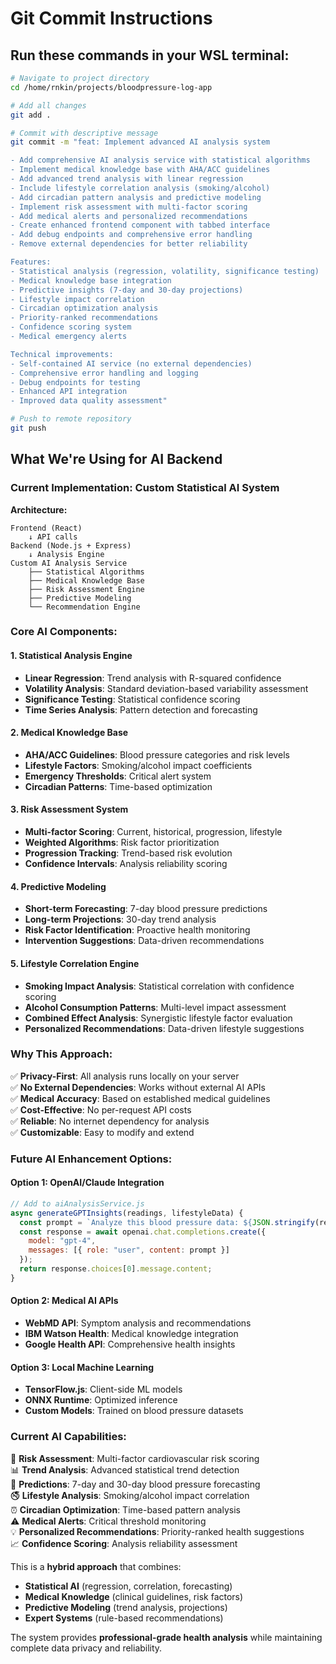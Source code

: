# Git Commit Instructions

## Run these commands in your WSL terminal:

```bash
# Navigate to project directory
cd /home/rnkin/projects/bloodpressure-log-app

# Add all changes
git add .

# Commit with descriptive message
git commit -m "feat: Implement advanced AI analysis system

- Add comprehensive AI analysis service with statistical algorithms
- Implement medical knowledge base with AHA/ACC guidelines
- Add advanced trend analysis with linear regression
- Include lifestyle correlation analysis (smoking/alcohol)
- Add circadian pattern analysis and predictive modeling
- Implement risk assessment with multi-factor scoring
- Add medical alerts and personalized recommendations
- Create enhanced frontend component with tabbed interface
- Add debug endpoints and comprehensive error handling
- Remove external dependencies for better reliability

Features:
- Statistical analysis (regression, volatility, significance testing)
- Medical knowledge base integration
- Predictive insights (7-day and 30-day projections)
- Lifestyle impact correlation
- Circadian optimization analysis
- Priority-ranked recommendations
- Confidence scoring system
- Medical emergency alerts

Technical improvements:
- Self-contained AI service (no external dependencies)
- Comprehensive error handling and logging
- Debug endpoints for testing
- Enhanced API integration
- Improved data quality assessment"

# Push to remote repository
git push
```

## What We're Using for AI Backend

### Current Implementation: **Custom Statistical AI System**

**Architecture:**
```
Frontend (React) 
    ↓ API calls
Backend (Node.js + Express)
    ↓ Analysis Engine
Custom AI Analysis Service
    ├── Statistical Algorithms
    ├── Medical Knowledge Base
    ├── Risk Assessment Engine
    ├── Predictive Modeling
    └── Recommendation Engine
```

### Core AI Components:

#### 1. **Statistical Analysis Engine**
- **Linear Regression**: Trend analysis with R-squared confidence
- **Volatility Analysis**: Standard deviation-based variability assessment
- **Significance Testing**: Statistical confidence scoring
- **Time Series Analysis**: Pattern detection and forecasting

#### 2. **Medical Knowledge Base**
- **AHA/ACC Guidelines**: Blood pressure categories and risk levels
- **Lifestyle Factors**: Smoking/alcohol impact coefficients
- **Emergency Thresholds**: Critical alert system
- **Circadian Patterns**: Time-based optimization

#### 3. **Risk Assessment System**
- **Multi-factor Scoring**: Current, historical, progression, lifestyle
- **Weighted Algorithms**: Risk factor prioritization
- **Progression Tracking**: Trend-based risk evolution
- **Confidence Intervals**: Analysis reliability scoring

#### 4. **Predictive Modeling**
- **Short-term Forecasting**: 7-day blood pressure predictions
- **Long-term Projections**: 30-day trend analysis
- **Risk Factor Identification**: Proactive health monitoring
- **Intervention Suggestions**: Data-driven recommendations

#### 5. **Lifestyle Correlation Engine**
- **Smoking Impact Analysis**: Statistical correlation with confidence scoring
- **Alcohol Consumption Patterns**: Multi-level impact assessment
- **Combined Effect Analysis**: Synergistic lifestyle factor evaluation
- **Personalized Recommendations**: Data-driven lifestyle suggestions

### Why This Approach:

✅ **Privacy-First**: All analysis runs locally on your server  
✅ **No External Dependencies**: Works without external AI APIs  
✅ **Medical Accuracy**: Based on established medical guidelines  
✅ **Cost-Effective**: No per-request API costs  
✅ **Reliable**: No internet dependency for analysis  
✅ **Customizable**: Easy to modify and extend  

### Future AI Enhancement Options:

#### Option 1: **OpenAI/Claude Integration**
```javascript
// Add to aiAnalysisService.js
async generateGPTInsights(readings, lifestyleData) {
  const prompt = `Analyze this blood pressure data: ${JSON.stringify(readings)}...`;
  const response = await openai.chat.completions.create({
    model: "gpt-4",
    messages: [{ role: "user", content: prompt }]
  });
  return response.choices[0].message.content;
}
```

#### Option 2: **Medical AI APIs**
- **WebMD API**: Symptom analysis and recommendations
- **IBM Watson Health**: Medical knowledge integration
- **Google Health API**: Comprehensive health insights

#### Option 3: **Local Machine Learning**
- **TensorFlow.js**: Client-side ML models
- **ONNX Runtime**: Optimized inference
- **Custom Models**: Trained on blood pressure datasets

### Current AI Capabilities:

🎯 **Risk Assessment**: Multi-factor cardiovascular risk scoring  
📊 **Trend Analysis**: Advanced statistical trend detection  
🔮 **Predictions**: 7-day and 30-day blood pressure forecasting  
🚭 **Lifestyle Analysis**: Smoking/alcohol impact correlation  
⏰ **Circadian Optimization**: Time-based pattern analysis  
⚠️ **Medical Alerts**: Critical threshold monitoring  
💡 **Personalized Recommendations**: Priority-ranked health suggestions  
📈 **Confidence Scoring**: Analysis reliability assessment  

This is a **hybrid approach** that combines:
- **Statistical AI** (regression, correlation, forecasting)
- **Medical Knowledge** (clinical guidelines, risk factors)
- **Predictive Modeling** (trend analysis, projections)
- **Expert Systems** (rule-based recommendations)

The system provides **professional-grade health analysis** while maintaining complete data privacy and reliability.
